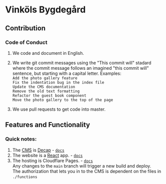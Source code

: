 # Vinköls Bygdegård

## Contribution

### Code of Conduct

1. We code and document in English.
2. We write git commit messages using the "This commit will" stadard where the commit message follows an imagined "this commit will" sentence, but starting with a capital letter. Examples:  
   `Add the photo gallery feature`  
   `Fix the indentation bug in the index file`  
   `Update the CMS documentation`  
   `Remove the old text formatting`  
   `Refactor the guest book component`  
   `Move the photo gallery to the top of the page`

3. We use pull requests to get code into master.

## Features and Functionality

### Quick notes:

1. The [CMS](https://vinkol.se/admin) is [Decap](https://decapcms.org) - [`docs`](https://decapcms.org/docs/intro/)
2. The website is a [React](https://react.dev) app. - [`docs`](https://react.dev/learn)
3. The hosting is Cloudflare Pages. - [`docs`](https://developers.cloudflare.com/pages)  
   Any changes to the `main` branch will trigger a new build and deploy.  
   The authorization that lets you in to the CMS is dependent on the files in `./functions`
